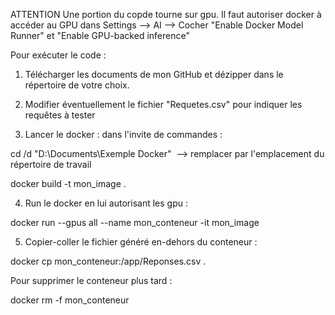 ATTENTION 
Une portion du copde tourne sur gpu. Il faut autoriser docker à accéder au GPU dans Settings --> AI --> Cocher "Enable Docker Model Runner" et "Enable GPU-backed inference"

Pour exécuter le code :

1. Télécharger les documents de mon GitHub et dézipper dans le répertoire de votre choix.

2. Modifier éventuellement le fichier "Requetes.csv" pour indiquer les requêtes à tester

3. Lancer le docker : dans l'invite de commandes :

cd /d "D:\Documents\Exemple Docker"    -->    remplacer par l'emplacement du répertoire de travail

docker build -t mon_image .

4. Run le docker en lui autorisant les gpu :

docker run --gpus all --name mon_conteneur -it mon_image 

5. Copier-coller le fichier généré en-dehors du conteneur :

docker cp mon_conteneur:/app/Reponses.csv .

Pour supprimer le conteneur plus tard :

docker rm -f mon_conteneur
